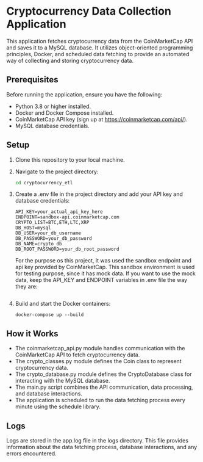# Cryptocurrency Data Collection Application

This application fetches cryptocurrency data from the CoinMarketCap API and saves it to a MySQL database. It utilizes object-oriented programming principles, Docker, and scheduled data fetching to provide an automated way of collecting and storing cryptocurrency data.

## Prerequisites

Before running the application, ensure you have the following:

- Python 3.8 or higher installed.
- Docker and Docker Compose installed.
- CoinMarketCap API key (sign up at https://coinmarketcap.com/api/).
- MySQL database credentials.

## Setup

1. Clone this repository to your local machine.

2. Navigate to the project directory:

   ```bash
   cd cryptocurrency_etl

3. Create a .env file in the project directory and add your API key and database credentials:

    ```
    API_KEY=your_actual_api_key_here
    ENDPOINT=sandbox-api.coinmarketcap.com
    CRYPTO_LIST=BTC,ETH,LTC,XRP
    DB_HOST=mysql
    DB_USER=your_db_username
    DB_PASSWORD=your_db_password
    DB_NAME=crypto_db
    DB_ROOT_PASSWORD=your_db_root_password
    ```

    For the purpose os this project, it was used the sandbox endpoint and api key provided by CoinMarketCap. This sandbox environment is used for testing purpose, since it has mock data. If you want to use the mock data, keep the API_KEY and ENDPOINT variables in .env file the way they are:

```

```

4. Build and start the Docker containers:

    ```
    docker-compose up --build

## How it Works

* The coinmarketcap_api.py module handles communication with the CoinMarketCap API to fetch cryptocurrency data.
* The crypto_classes.py module defines the Coin class to represent cryptocurrency data.
* The crypto_database.py module defines the CryptoDatabase class for interacting with the MySQL database.
* The main.py script combines the API communication, data processing, and database interactions.
* The application is scheduled to run the data fetching process every minute using the schedule library.

## Logs

Logs are stored in the app.log file in the logs directory. This file provides information about the data fetching process, database interactions, and any errors encountered.
